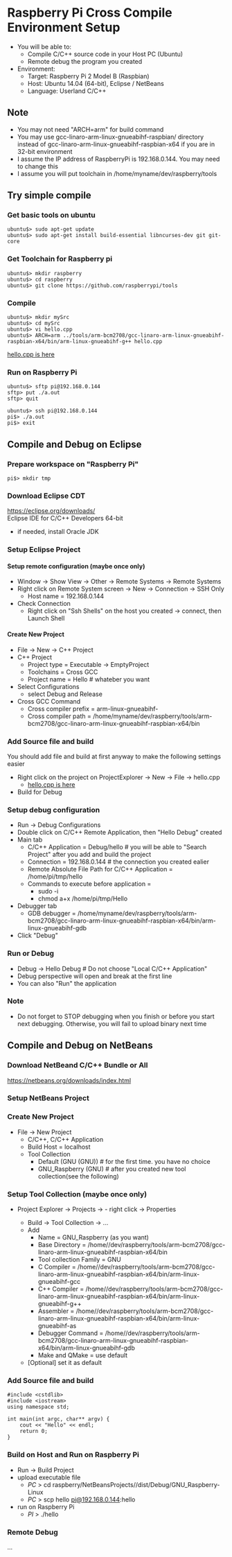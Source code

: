 # Raspberry Pi Cross Compile Environment Setup
* You will be able to:
	* Compile C/C++ source code in your Host PC (Ubuntu)
	* Remote debug the program you created
* Environment:
	* Target: Raspberry Pi 2 Model B (Raspbian)
	* Host: Ubuntu 14.04 (64-bit), Eclipse / NetBeans
	* Language: Userland C/C++

## Note
* You may not need "ARCH=arm" for build command
* You may use gcc-linaro-arm-linux-gnueabihf-raspbian/ directory instead of gcc-linaro-arm-linux-gnueabihf-raspbian-x64 if you are in 32-bit environment
* I assume the IP address of RaspberryPi is 192.168.0.144. You may need to change this
* I assume you will put toolchain in /home/myname/dev/raspberry/tools

## Try simple compile
### Get basic tools on ubuntu
```
ubuntu$> sudo apt-get update
ubuntu$> sudo apt-get install build-essential libncurses-dev git git-core
```

### Get Toolchain for Raspberry pi
```
ubuntu$> mkdir raspberry
ubuntu$> cd raspberry
ubuntu$> git clone https://github.com/raspberrypi/tools
```

### Compile
```
ubuntu$> mkdir mySrc
ubuntu$> cd mySrc
ubuntu$> vi hello.cpp
ubuntu$> ARCH=arm ../tools/arm-bcm2708/gcc-linaro-arm-linux-gnueabihf-raspbian-x64/bin/arm-linux-gnueabihf-g++ hello.cpp
```
[hello.cpp is here](sample/hello.cpp)

### Run on Raspberry Pi
```
ubuntu$> sftp pi@192.168.0.144
sftp> put ./a.out
sftp> quit
```
```
ubuntu$> ssh pi@192.168.0.144
pi$> ./a.out
pi$> exit
```


## Compile and Debug on Eclipse
### Prepare workspace on "Raspberry Pi"
```
pi$> mkdir tmp
```

### Download Eclipse CDT
<https://eclipse.org/downloads/>  
Eclipse IDE for C/C++ Developers 64-bit  
* if needed, install Oracle JDK


### Setup Eclipse Project
#### Setup remote configuration (maybe once only)
* Window -> Show View -> Other -> Remote Systems -> Remote Systems
* Right click on Remote System screen -> New -> Connection -> SSH Only
	* Host name = 192.168.0.144
* Check Connection
	* Right click on "Ssh Shells" on the host you created -> connect, then Launch Shell

#### Create New Project
* File -> New -> C++ Project
* C++ Project
	* Project type = Executable -> EmptyProject
	* Toolchains = Cross GCC
	* Project name = Hello # whateber you want
* Select Configurations
	* select Debug and Release
* Cross GCC Command
	* Cross compiler prefix = arm-linux-gnueabihf-
	* Cross compiler path = /home/myname/dev/raspberry/tools/arm-bcm2708/gcc-linaro-arm-linux-gnueabihf-raspbian-x64/bin

### Add Source file and build
You should add file and build at first anyway to make the following settings easier

* Right click on the project on ProjectExplorer -> New -> File -> hello.cpp
	* [hello.cpp is here](sample/hello.cpp)
* Build for Debug

### Setup debug configuration
* Run -> Debug Configurations
* Double click on C/C++ Remote Application, then "Hello Debug" created
* Main tab
	* C/C++ Application = Debug/hello 	# you will be able to "Search Project" after you add and build the project
	* Connection = 192.168.0.144	# the connection you created ealier
	* Remote Absolute File Path for C/C++ Application = /home/pi/tmp/hello
	* Commands to execute before application = 
		* sudo -i
		* chmod a+x /home/pi/tmp/Hello
* Debugger tab
	* GDB debugger = /home/myname/dev/raspberry/tools/arm-bcm2708/gcc-linaro-arm-linux-gnueabihf-raspbian-x64/bin/arm-linux-gnueabihf-gdb
* Click "Debug"

### Run or Debug
* Debug -> Hello Debug  # Do not choose "Local C/C++ Application"
* Debug perspective will open and break at the first line
* You can also "Run" the application

### Note
* Do not forget to STOP debugging when you finish or before you start next debugging. Otherwise, you will fail to upload binary next time 



## Compile and Debug on NetBeans
### Download NetBeand C/C++ Bundle or All
https://netbeans.org/downloads/index.html


### Setup NetBeans Project
### Create New Project
* File -> New Project
	* C/C++, C/C++ Application
	* Build Host = localhost
	* Tool Collection
		* Default (GNU (GNU))	# for the first time. you have no choice
		* GNU_Raspberry (GNU)	# after you created new tool collection(see the following)

### Setup Tool Collection (maybe once only)
* Project Explorer -> Projects -> <Project Name> - right click -> Properties
	* Build -> Tool Collection -> ...
	* Add
		* Name = GNU_Raspberry (as you want)
		* Base Directory = /home/<name>/dev/raspberry/tools/arm-bcm2708/gcc-linaro-arm-linux-gnueabihf-raspbian-x64/bin
		* Tool collection Family = GNU
		* C Compiler = /home/<name>/dev/raspberry/tools/arm-bcm2708/gcc-linaro-arm-linux-gnueabihf-raspbian-x64/bin/arm-linux-gnueabihf-gcc
		* C++ Compiler = /home/<name>/dev/raspberry/tools/arm-bcm2708/gcc-linaro-arm-linux-gnueabihf-raspbian-x64/bin/arm-linux-gnueabihf-g++
		* Assembler = /home/<name>/dev/raspberry/tools/arm-bcm2708/gcc-linaro-arm-linux-gnueabihf-raspbian-x64/bin/arm-linux-gnueabihf-as
		* Debugger Command = /home/<name>/dev/raspberry/tools/arm-bcm2708/gcc-linaro-arm-linux-gnueabihf-raspbian-x64/bin/arm-linux-gnueabihf-gdb
		* Make and QMake = use default
	* [Optional] set it as default

### Add Source file and build
```
#include <cstdlib>
#include <iostream>
using namespace std;

int main(int argc, char** argv) {
    cout << "Hello" << endl;
    return 0;
}
```

### Build on Host and Run on Raspberry Pi
* Run -> Build Project
* upload executable file
	* $PC$ > cd raspberry/NetBeansProjects/<Pj name>/dist/Debug/GNU_Raspberry-Linux
	* $PC$ > scp hello pi@192.168.0.144:hello
* run on Raspberry Pi
	* $PI$ > ./hello

### Remote Debug
...


